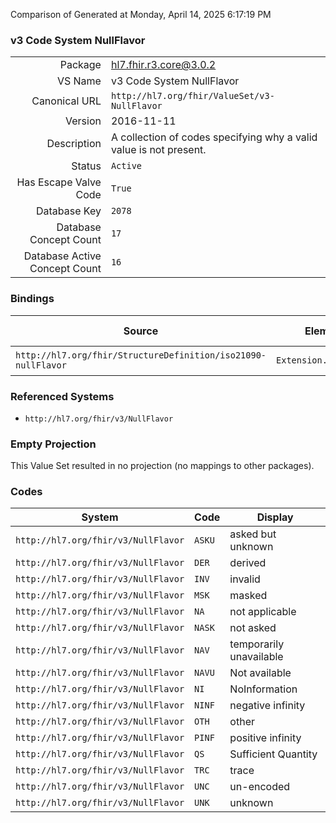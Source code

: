 Comparison of 
Generated at Monday, April 14, 2025 6:17:19 PM

### v3 Code System NullFlavor

|      |     |
| ---: | --- |
| Package | hl7.fhir.r3.core@3.0.2 |
| VS Name | v3 Code System NullFlavor |
| Canonical URL | `http://hl7.org/fhir/ValueSet/v3-NullFlavor` |
| Version | 2016-11-11 |
| Description | A collection of codes specifying why a valid value is not present. |
| Status | `Active` |
| Has Escape Valve Code | `True` |
| Database Key | `2078` |
| Database Concept Count | `17` |
| Database Active Concept Count | `16` |
### Bindings

| Source | Element | Binding | Strength | Element Short |
| ------ | ------- | ------- | -------- | ------------- |
| `http://hl7.org/fhir/StructureDefinition/iso21090-nullFlavor` | `Extension.valueCode` | `http://hl7.org/fhir/ValueSet/v3-NullFlavor` | `Required` | Value of extension |

### Referenced Systems

* `http://hl7.org/fhir/v3/NullFlavor`
### Empty Projection

This Value Set resulted in no projection (no mappings to other packages).

### Codes

| System | Code | Display |
| ------ | ---- | ------- |
| `http://hl7.org/fhir/v3/NullFlavor` | `ASKU` | asked but unknown |
| `http://hl7.org/fhir/v3/NullFlavor` | `DER` | derived |
| `http://hl7.org/fhir/v3/NullFlavor` | `INV` | invalid |
| `http://hl7.org/fhir/v3/NullFlavor` | `MSK` | masked |
| `http://hl7.org/fhir/v3/NullFlavor` | `NA` | not applicable |
| `http://hl7.org/fhir/v3/NullFlavor` | `NASK` | not asked |
| `http://hl7.org/fhir/v3/NullFlavor` | `NAV` | temporarily unavailable |
| `http://hl7.org/fhir/v3/NullFlavor` | `NAVU` | Not available |
| `http://hl7.org/fhir/v3/NullFlavor` | `NI` | NoInformation |
| `http://hl7.org/fhir/v3/NullFlavor` | `NINF` | negative infinity |
| `http://hl7.org/fhir/v3/NullFlavor` | `OTH` | other |
| `http://hl7.org/fhir/v3/NullFlavor` | `PINF` | positive infinity |
| `http://hl7.org/fhir/v3/NullFlavor` | `QS` | Sufficient Quantity |
| `http://hl7.org/fhir/v3/NullFlavor` | `TRC` | trace |
| `http://hl7.org/fhir/v3/NullFlavor` | `UNC` | un-encoded |
| `http://hl7.org/fhir/v3/NullFlavor` | `UNK` | unknown |
